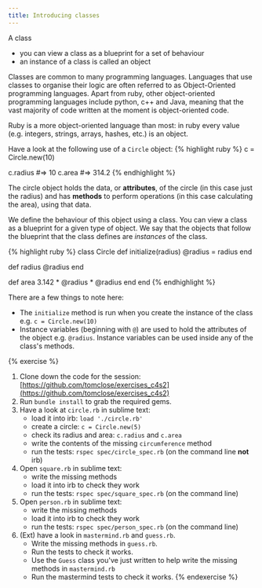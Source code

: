 ```yaml
---
title: Introducing classes
---
```


A class

- you can view a class as a blueprint for a set of behaviour
- an instance of a class is called an object

Classes are common to many programming languages. Languages that use classes to organise their logic are often referred to as Object-Oriented programming languages. Apart from ruby, other object-oriented programming languages include python, c++ and Java, meaning that the vast majority of code written at the moment is object-oriented code. 

Ruby is a more object-oriented language than most: in ruby every value (e.g. integers, strings, arrays, hashes, etc.) is an object. 

Have a look at the following use of a `Circle` object:
{% highlight ruby %}
c = Circle.new(10)

c.radius #=> 10
c.area   #=> 314.2
{% endhighlight %}

The circle object holds the data, or **attributes**, of the circle (in this case just the radius) and has **methods** to perform operations (in this case calculating the area), using that data.

We define the behaviour of this object using a class. You can view a class as a blueprint for a given type of object. We say that the objects that follow the blueprint that the class defines are *instances* of the class.

{% highlight ruby %}
class Circle
  def initialize(radius)
    @radius = radius
  end

  def radius
    @radius
  end

  def area
    3.142 * @radius * @radius
  end
end
{% endhighlight %}

There are a few things to note here:

* The `initialize` method is run when you create the instance of the class e.g. `c = Circle.new(10)`
* Instance variables (beginning with `@`) are used to hold the attributes of the object e.g. `@radius`. Instance variables can be used inside any of the class's methods.

{% exercise %}
1. Clone down the code for the session: [https://github.com/tomclose/exercises_c4s2](https://github.com/tomclose/exercises_c4s2)
2. Run `bundle install` to grab the required gems.
1. Have a look at `circle.rb` in sublime text:
    - load it into irb: `load './circle.rb'`
    - create a circle: `c = Circle.new(5)`
    - check its radius and area: `c.radius` and `c.area`
    - write the contents of the missing `circumference` method
    - run the tests: `rspec spec/circle_spec.rb` (on the command line **not** irb)
2. Open `square.rb` in sublime text:
    - write the missing methods
    - load it into irb to check they work
    - run the tests: `rspec spec/square_spec.rb` (on the command line)
3. Open `person.rb` in sublime text:
    - write the missing methods
    - load it into irb to check they work
    - run the tests: `rspec spec/person_spec.rb` (on the command line)
4. (Ext) have a look in `mastermind.rb` and `guess.rb`.
    - Write the missing methods in `guess.rb`.
    - Run the tests to check it works.
    - Use the `Guess` class you've just written to help write the missing methods in `mastermind.rb`
    - Run the mastermind tests to check it works.
{% endexercise %}